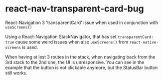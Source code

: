 # react-nav-transparent-card-bug

React-Navigation 3 'transparentCard' issue when used in conjunction with `useScreens()`

Using a React-Navigation StackNavigator, that has set `transparentCard: true` cause some weird issues when also `useScreens()` from `react-native-screens` is used.

When having at lest 3 routes in the stack, when navigating back from the 3rd stack to the 2nd one, the UI is unresponsive. You can see in the example that the button is not clickable anymore, but the StatusBar button still works.
